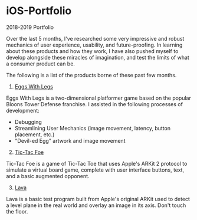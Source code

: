 # iOS-Portfolio
2018-2019 Portfolio

Over the last 5 months, I've researched some very impressive and robust mechanics of user experience, usability, and future-proofing. In learning about these products and how they work, I have also pushed myself to develop alongside these miracles of imagination, and test the limits of what a consumer product can be.

The following is a list of the products borne of these past few months. 

1) [Eggs With Legs](https://github.com/chauphana/Eggs-with-Legs) 

Eggs With Legs is a two-dimensional platformer game based on the popular Bloons Tower Defense franchise. I assisted in the following processes of development:
- Debugging 
- Streamlining User Mechanics (image movement, latency, button placement, etc.)
- "Devil-ed Egg" artwork and image movement

2) [Tic-Tac Foe](https://github.com/imaadk/Tic-Tac-Foe)

Tic-Tac Foe is a game of Tic-Tac Toe that uses Apple's ARKit 2 protocol to simulate a virtual board game, complete with user interface buttons, text, and a basic augmented opponent. 

3) [Lava](https://github.com/imaadk/Lava)

Lava is a basic test program built from Apple's original ARKit used to detect a level plane in the real world and overlay an image in its axis. Don't touch the floor. 





